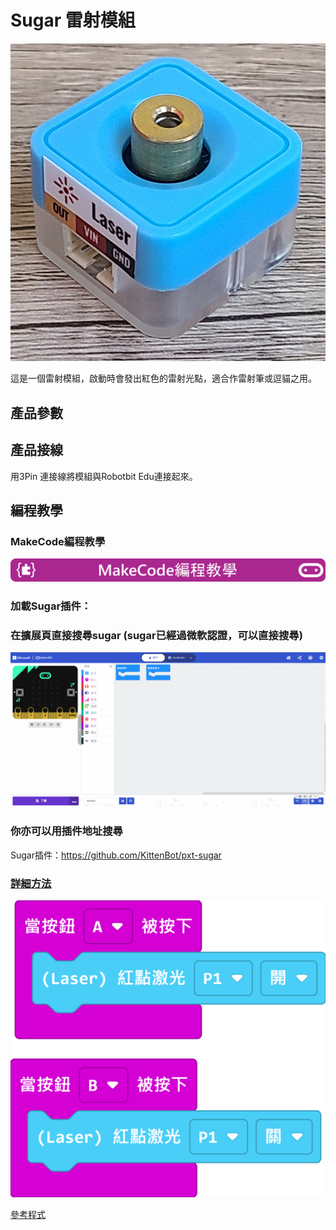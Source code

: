 # Sugar 雷射模組

![](./images/laser.jpg)

這是一個雷射模組，啟動時會發出紅色的雷射光點，適合作雷射筆或逗貓之用。

## 產品參數

## 產品接線

用3Pin 連接線將模組與Robotbit Edu連接起來。

## 編程教學

### MakeCode編程教學

![](../PWmodules/images/mcbanner.png)

### 加載Sugar插件：

### 在擴展頁直接搜尋sugar (sugar已經過微軟認證，可以直接搜尋)

![](./images/sugar_search.gif)

### 你亦可以用插件地址搜尋

Sugar插件：https://github.com/KittenBot/pxt-sugar

### [詳細方法](../../Makecode/powerBrickMC)

![](./images/laser_code_mc.png)

[參考程式](https://makecode.microbit.org/_WUkgLY4MC0vs)
